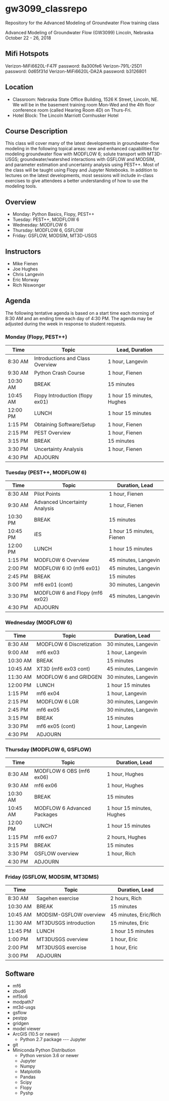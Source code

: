 # gw3099_classrepo
Repository for the Advanced Modeling of Groundwater Flow training class

Advanced Modeling of Groundwater Flow (GW3099)
Lincoln, Nebraska
October 22 - 26, 2018

## Mifi Hotspots
Verizon-MiFi6620L-F47F password: 8a300fe6
Verizon-791L-25D1 password: 0d65f31d
Verizon-MiFi6620L-DA2A password: b3126801

## Location
* Classroom: Nebraska State Office Building, 1526 K Street, Lincoln, NE.  We will be in the basement training room Mon-Wed and the 4th floor conference room (called Hearing Room 4D) on Thurs-Fri.
* Hotel Block: The Lincoln Marriott Cornhusker Hotel

## Course Description
This class will cover many of the latest developments in groundwater-flow modeling in the following topical areas:  new and enhanced capabilities for modeling groundwater flow with MODFLOW 6; solute transport with MT3D-USGS;  groundwater/watershed interactions with GSFLOW and MODSIM, and parameter estimation and uncertainty analysis using PEST++. Most of the class will be taught using Flopy and Jupyter Notebooks.  In addition to lectures on the latest developments, most sessions will include in-class exercises to give attendees a better understanding of how to use the modeling tools.

## Overview
* Monday: Python Basics, Flopy, PEST++
* Tuesday: PEST++, MODFLOW 6
* Wednesday: MODFLOW 6
* Thursday: MODFLOW 6, GSFLOW
* Friday: GSFLOW, MODSIM, MT3D-USGS

## Instructors
* Mike Fienen
* Joe Hughes 
* Chris Langevin
* Eric Morway
* Rich Niswonger

## Agenda

The following tentative agenda is based on a start time each morning of 8:30 AM and an ending time each day of 4:30 PM.  The agenda may be adjusted during the week in response to student requests.

### Monday (Flopy, PEST++)

|Time      |Topic                            |Lead, Duration              |
|----------|---------------------------------|----------------------------|
|8:30 AM   |Introductions and Class Overview |1 hour, Langevin            |
|9:30 AM   |Python Crash Course              |1 hour, Fienen              |
|10:30 AM  |BREAK                            |15 minutes                  |
|10:45 AM  |Flopy Introduction (flopy ex01)  |1 hour 15 minutes, Hughes   |
|12:00 PM  |LUNCH                            |1 hour 15 minutes           |
|1:15 PM   |Obtaining Software/Setup				 |1 hour, Fienen              |
|2:15 PM   |PEST Overview					 |1 hour, Fienen              |
|3:15 PM   |BREAK				             |15 minutes                  |
|3:30 PM   |Uncertainty Analysis			 |1 hour, Fienen              |
|4:30 PM   |ADJOURN                          |                            |


### Tuesday (PEST++, MODFLOW 6)

|Time       |Topic                            |Duration, Lead        |
|-----------|---------------------------------|----------------------|
|8:30 AM	|Pilot Points					  |1 hour, Fienen        |
|9:30 AM	|Advanced Uncertainty Analysis 					          |1 hour, Fienen        |
|10:30 PM   |BREAK				              |15 minutes            |
|10:45 PM   |iES				              |1 hour 15 minutes, Fienen     |
|12:00 PM   |LUNCH                            |1 hour 15 minutes     |
|1:15 PM    |MODFLOW 6 Overview               |45 minutes, Langevin  |
|2:00 PM    |MODFLOW 6 IO (mf6 ex01)          |45 minutes, Langevin  |
|2:45 PM    |BREAK                            |15 minutes            |
|3:00 PM    |mf6 ex01 (cont)                  |30 minutes, Langevin  |
|3:30 PM    |MODFLOW 6 and Flopy (mf6 ex02)   |45 minutes, Langevin  |
|4:30 PM    |ADJOURN                          |                      |

### Wednesday (MODFLOW 6)

|Time       |Topic                           |Duration, Lead        |
|-----------|--------------------------------|----------------------|
|8:30 AM	|MODFLOW 6 Discretization        |30 minutes, Langevin  |
|9:00 AM 	|mf6 ex03    			         |1 hour, Langevin      |
|10:30 AM	|BREAK				             |15 minutes            |
|10:45 AM	|XT3D (mf6 ex03 cont)	         |45 minutes, Langevin  |
|11:30 AM	|MODFLOW 6 and GRIDGEN     		 |30 minutes, Langevin  |
|12:00 PM	|LUNCH				             |1 hour 15 minutes     |
|1:15 PM	|mf6 ex04				         |1 hour, Langevin      |
|2:15 PM	|MODFLOW 6 LGR  				 |30 minutes, Langevin  |
|2:45 PM	|mf6 ex05					     |30 minutes, Langevin  |
|3:15 PM    |BREAK				             |15 minutes            |
|3:30 PM	|mf6 ex05 (cont)			     |1 hour, Langevin      |
|4:30 PM	|ADJOURN                         |                      |

### Thursday (MODFLOW 6, GSFLOW)

|Time       |Topic                       |Duration, Lead           |
|-----------|----------------------------|-------------------------|
|8:30 AM	|MODFLOW 6 OBS (mf6 ex06)    |1 hour, Hughes           |
|9:30 AM 	|mf6 ex06				     |1 hour, Hughes           |
|10:30 AM	|BREAK				         |15 minutes               |
|10:45 AM	|MODFLOW 6 Advanced Packages |1 hour 15 minutes, Hughes|
|12:00 PM	|LUNCH				         |1 hour 15 minutes        |
|1:15 PM	|mf6 ex07					 |2 hours, Hughes          |
|3:15 PM    |BREAK				         |15 minutes               |
|3:30 PM	|GSFLOW overview		     |1 hour, Rich             |
|4:30 PM	|ADJOURN                     |                         |

### Friday (GSFLOW, MODSIM, MT3DMS)

|Time       |Topic                  |Duration, Lead        |
|-----------|-----------------------|----------------------|
|8:30  AM	|Sagehen exercise					|2 hours, Rich         |
|10:30 AM	|BREAK				            |15 minutes            |
|10:45 AM	|MODSIM-GSFLOW overview		|45 minutes, Eric/Rich |
|11:30 AM	|MT3DUSGS introduction    |15 minutes, Eric      |
|11:45 PM	|LUNCH				            |1 hour 15 minutes     |
|1:00  PM	|MT3DUSGS	overview        |1 hour, Eric          |
|2:00  PM	|MT3DUSGS	exercise        |1 hour, Eric          |
|3:00  PM	|ADJOURN                  |                      |

## Software

* mf6
* zbud6
* mf5to6
* modpath7
* mt3d-usgs
* gsflow
* pestpp
* gridgen
* model viewer
* ArcGIS (10.5 or newer)
    * Python 2.7 package --- Jupyter
* git
* Miniconda Python Distribution
    * Python version 3.6 or newer
    * Jupyter
    * Numpy
    * Matplotlib
    * Pandas
    * Scipy
    * Flopy
    * Pyshp

